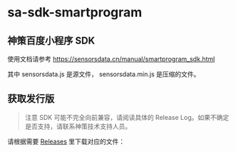 # sa-sdk-smartprogram
## 神策百度小程序 SDK

使用文档请参考 https://sensorsdata.cn/manual/smartprogram_sdk.html

其中 sensorsdata.js 是源文件， sensorsdata.min.js 是压缩的文件。

## 获取发行版

> 注意 SDK 可能不完全向前兼容，请阅读具体的 Release Log。如果不确定是否支持，请联系神策技术支持人员。
 
请根据需要 [Releases](https://github.com/sensorsdata/sa-sdk-smartprogram/releases) 里下载对应的文件：


